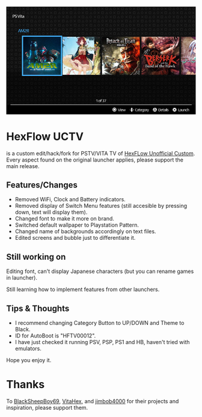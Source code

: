 

<p><img src="/Screens/Switch view without  options highlighted.png" width="900" title="HexFlow Unofficial Custom for PSTV."></p>

# HexFlow UCTV
is a custom edit/hack/fork for PSTV/VITA TV of [HexFLow Unofficial Custom](https://github.com/BlackSheepBoy69/HexFlow-Launcher-Unofficial-Custom).
Every aspect found on the original launcher applies, please support the main release.

## Features/Changes
* Removed WiFi, Clock and Battery indicators.
* Removed display of Switch Menu features (still accesible by pressing down, text will display them).
* Changed font to make it more on brand.
* Switched default wallpaper to Playstation Pattern.
* Changed name of backgrounds accordingly on text files.
* Edited screens and bubble just to differentiate it.

## Still working on
<p>Editing font, can't display Japanese characters (but you can rename games in launcher).<p>
<p>Still learning how to implement features from other launchers.<p>

## Tips & Thoughts
* I recommend changing Category Button to UP/DOWN and Theme to Black.
* ID for AutoBoot is "HFTV00012".
* I have just checked it running PSV, PSP, PS1 and HB, haven't tried with emulators.
  
<p>Hope you enjoy it.<p>

# Thanks
To [BlackSheepBoy69](https://github.com/BlackSheepBoy69), [VitaHex](https://github.com/VitaHEX-Games), and [jimbob4000](https://github.com/jimbob4000) for their projects and inspiration, please support them.
